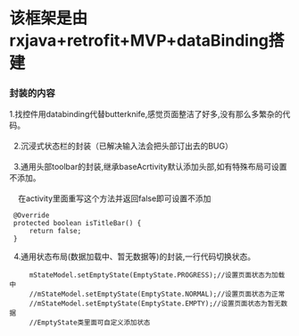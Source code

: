 # 该框架是由rxjava+retrofit+MVP+dataBinding搭建

### 封装的内容
 1.找控件用databinding代替butterknife,感觉页面整洁了好多,没有那么多繁杂的代码。 <br>  
   <br>  
  2.沉浸式状态栏的封装（已解决输入法会把头部订出去的BUG）<br>  
   
  3.通用头部toolbar的封装,继承baseAcrtivity默认添加头部,如有特殊布局可设置不添加。<br>  
     在activity里面重写这个方法并返回false即可设置不添加<br>  
   ```
    @Override
    protected boolean isTitleBar() {
        return false;
    }
   ```
   
   4.通用状态布局(数据加载中、暂无数据等)的封装,一行代码切换状态。
   ```
        mStateModel.setEmptyState(EmptyState.PROGRESS);//设置页面状态为加载中
        //mStateModel.setEmptyState(EmptyState.NORMAL);//设置页面状态为正常
        //mStateModel.setEmptyState(EmptyState.EMPTY);//设置页面状态为暂无数据
        //EmptyState类里面可自定义添加状态
   ```
   

